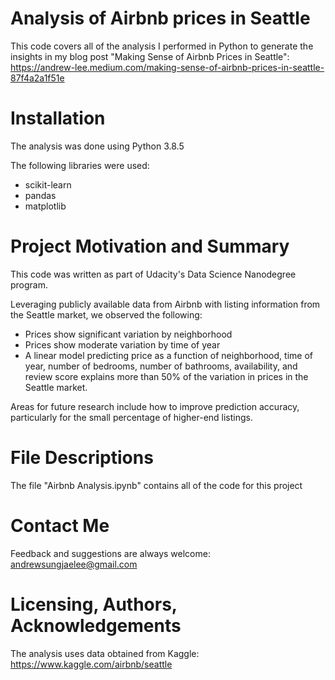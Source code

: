# Analysis of Airbnb prices in Seattle
This code covers all of the analysis I performed in Python to generate the insights in my blog post "Making Sense of Airbnb Prices in Seattle": https://andrew-lee.medium.com/making-sense-of-airbnb-prices-in-seattle-87f4a2a1f51e 

# Installation
The analysis was done using Python 3.8.5

The following libraries were used: 
- scikit-learn
- pandas
- matplotlib

# Project Motivation and Summary
This code was written as part of Udacity's Data Science Nanodegree program.

Leveraging publicly available data from Airbnb with listing information from the Seattle market, we observed the following:
- Prices show significant variation by neighborhood
- Prices show moderate variation by time of year
- A linear model predicting price as a function of neighborhood, time of year, number of bedrooms, number of bathrooms, availability, and review score explains more than 50% of the variation in prices in the Seattle market.

Areas for future research include how to improve prediction accuracy, particularly for the small percentage of higher-end listings.

# File Descriptions
The file "Airbnb Analysis.ipynb" contains all of the code for this project

# Contact Me
Feedback and suggestions are always welcome: andrewsungjaelee@gmail.com

# Licensing, Authors, Acknowledgements
The analysis uses data obtained from Kaggle: https://www.kaggle.com/airbnb/seattle
